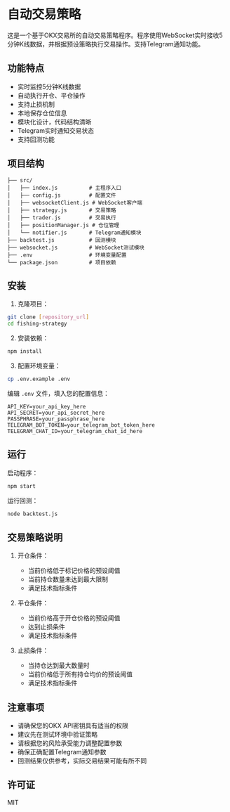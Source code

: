# 自动交易策略

这是一个基于OKX交易所的自动交易策略程序。程序使用WebSocket实时接收5分钟K线数据，并根据预设策略执行交易操作。支持Telegram通知功能。

## 功能特点

- 实时监控5分钟K线数据
- 自动执行开仓、平仓操作
- 支持止损机制
- 本地保存仓位信息
- 模块化设计，代码结构清晰
- Telegram实时通知交易状态
- 支持回测功能

## 项目结构

```
├── src/
│   ├── index.js          # 主程序入口
│   ├── config.js         # 配置文件
│   ├── websocketClient.js # WebSocket客户端
│   ├── strategy.js       # 交易策略
│   ├── trader.js         # 交易执行
│   ├── positionManager.js # 仓位管理
│   └── notifier.js       # Telegram通知模块
├── backtest.js           # 回测模块
├── websocket.js          # WebSocket测试模块
├── .env                  # 环境变量配置
└── package.json          # 项目依赖
```

## 安装

1. 克隆项目：
```bash
git clone [repository_url]
cd fishing-strategy
```

2. 安装依赖：
```bash
npm install
```

3. 配置环境变量：
```bash
cp .env.example .env
```
编辑 `.env` 文件，填入您的配置信息：
```
API_KEY=your_api_key_here
API_SECRET=your_api_secret_here
PASSPHRASE=your_passphrase_here
TELEGRAM_BOT_TOKEN=your_telegram_bot_token_here
TELEGRAM_CHAT_ID=your_telegram_chat_id_here
```

## 运行

启动程序：
```bash
npm start
```

运行回测：
```bash
node backtest.js
```

## 交易策略说明

1. 开仓条件：
   - 当前价格低于标记价格的预设阈值
   - 当前持仓数量未达到最大限制
   - 满足技术指标条件

2. 平仓条件：
   - 当前价格高于开仓价格的预设阈值
   - 达到止损条件
   - 满足技术指标条件

3. 止损条件：
   - 当持仓达到最大数量时
   - 当前价格低于所有持仓均价的预设阈值
   - 满足技术指标条件

## 注意事项

- 请确保您的OKX API密钥具有适当的权限
- 建议先在测试环境中验证策略
- 请根据您的风险承受能力调整配置参数
- 确保正确配置Telegram通知参数
- 回测结果仅供参考，实际交易结果可能有所不同

## 许可证

MIT 